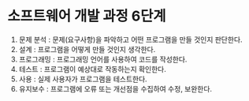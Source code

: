 # 소프트웨어 개발 과정 6단계
1. 문제 분석 : 문제(요구사항)을 파악하고 어떤 프로그램을 만들 것인지 판단한다.
2. 설계 : 프로그램을 어떻게 만들 것인지 생각한다. 
3. 프로그래밍 : 프로그래밍 언어를 사용하여 코드를 작성한다.
4. 테스트 : 프로그램이 예상대로 작동하는지 확인한다. 
5. 사용 : 실제 사용자가 프로그램을 테스트한다.
6. 유지보수 : 프로그램에 오류 또는 개선점을 수집하여 수정, 보완한다.
